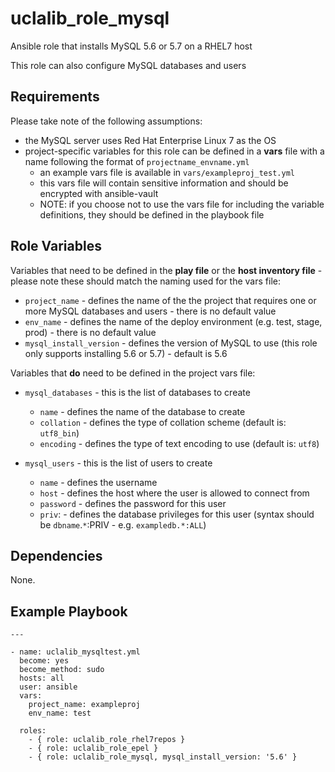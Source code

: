uclalib_role_mysql
=========

Ansible role that installs MySQL 5.6 or 5.7 on a RHEL7 host

This role can also configure MySQL databases and users

Requirements
------------

Please take note of the following assumptions:
* the MySQL server uses Red Hat Enterprise Linux 7 as the OS
* project-specific variables for this role can be defined in a __vars__ file with a name following the format of `projectname_envname.yml`
    * an example vars file is available in `vars/exampleproj_test.yml`
    * this vars file will contain sensitive information and should be encrypted with ansible-vault
    * NOTE: if you choose not to use the vars file for including the variable definitions, they should be defined in the playbook file 

Role Variables
--------------

Variables that need to be defined in the **play file** or the **host inventory file** - please note these should match the naming used for the vars file:
* `project_name` - defines the name of the the project that requires one or more MySQL databases and users - there is no default value
* `env_name` - defines the name of the deploy environment (e.g. test, stage, prod) - there is no default value
* `mysql_install_version` - defines the version of MySQL to use (this role only supports installing 5.6 or 5.7) - default is 5.6

Variables that **do** need to be defined in the project vars file:
* `mysql_databases` - this is the list of databases to create
  * `name` - defines the name of the database to create
  * `collation` - defines the type of collation scheme (default is: `utf8_bin`)
  * `encoding` - defines the type of text encoding to use (default is: `utf8`)


* `mysql_users` - this is the list of users to create
  * `name` - defines the username
  * `host` - defines the host where the user is allowed to connect from
  * `password` - defines the password for this user
  * `priv`: - defines the database privileges for this user (syntax should be `dbname`.`*`:PRIV - e.g. `exampledb.*:ALL`)

Dependencies
------------

None.

Example Playbook
----------------

```
---

- name: uclalib_mysqltest.yml
  become: yes
  become_method: sudo
  hosts: all
  user: ansible
  vars:
    project_name: exampleproj
    env_name: test

  roles:
    - { role: uclalib_role_rhel7repos }
    - { role: uclalib_role_epel }
    - { role: uclalib_role_mysql, mysql_install_version: '5.6' }
```
